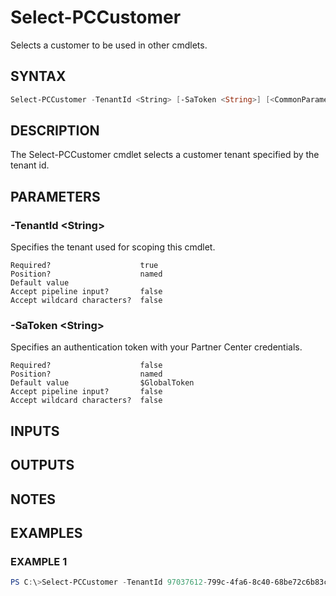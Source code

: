 # Select-PCCustomer

Selects a customer to be used in other cmdlets.

## SYNTAX

```powershell
Select-PCCustomer -TenantId <String> [-SaToken <String>] [<CommonParameters>]
```

## DESCRIPTION

The Select-PCCustomer cmdlet selects a customer tenant specified by the tenant id.

## PARAMETERS

### -TenantId &lt;String&gt;

Specifies the tenant used for scoping this cmdlet.

```
Required?                    true
Position?                    named
Default value
Accept pipeline input?       false
Accept wildcard characters?  false
```

### -SaToken &lt;String&gt;

Specifies an authentication token with your Partner Center credentials.

```
Required?                    false
Position?                    named
Default value                $GlobalToken
Accept pipeline input?       false
Accept wildcard characters?  false
```

## INPUTS

## OUTPUTS

## NOTES

## EXAMPLES

### EXAMPLE 1

```powershell
PS C:\>Select-PCCustomer -TenantId 97037612-799c-4fa6-8c40-68be72c6b83c
```
